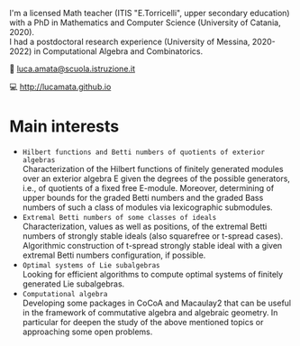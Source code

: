 I'm a licensed Math teacher (ITIS "E.Torricelli", upper secondary education) with a PhD in Mathematics and Computer Science (University of Catania, 2020).<BR>
I had a postdoctoral research experience (University of Messina, 2020-2022) in Computational Algebra and Combinatorics.

:email: luca.amata@scuola.istruzione.it

:computer: http://lucamata.github.io

Main interests
==========
- ```Hilbert functions and Betti numbers of quotients of exterior algebras```<BR>
Characterization of the Hilbert functions of finitely generated modules over an exterior algebra E given the degrees of the possible generators, i.e., of quotients of a fixed free E-module. Moreover, determining of upper bounds for the graded Betti numbers and the graded Bass numbers of such a class of modules via lexicographic submodules.
- ```Extremal Betti numbers of some classes of ideals```<BR>
Characterization, values as well as positions, of the extremal Betti numbers of strongly stable ideals (also squarefree or t-spread cases). Algorithmic construction of t-spread strongly stable ideal with a given extremal Betti numbers configuration, if possible.
- ```Optimal systems of Lie subalgebras```<BR>
Looking for efficient algorithms to compute optimal systems of finitely generated Lie subalgebras.
- ```Computational algebra```<BR>
Developing some packages in CoCoA and Macaulay2 that can be useful in the framework of commutative algebra and algebraic geometry. In particular for deepen the study of the above mentioned topics or approaching some open problems.
